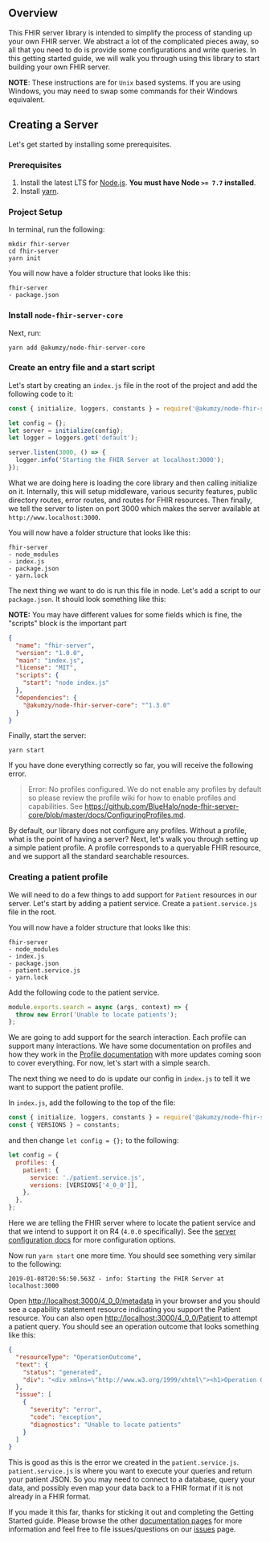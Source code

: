 ## Overview

This FHIR server library is intended to simplify the process of standing up your own FHIR server. We abstract a lot of the complicated pieces away, so all that you need to do is provide some configurations and write queries. In this getting started guide, we will walk you through using this library to start building your own FHIR server.

**NOTE**: These instructions are for `Unix` based systems. If you are using Windows, you may need to swap some commands for their Windows equivalent.

## Creating a Server

Let's get started by installing some prerequisites.

### Prerequisites

1. Install the latest LTS for [Node.js](https://nodejs.org/en/). **You must have Node `>= 7.7` installed**.
2. Install [yarn](https://yarnpkg.com/en/docs/install).

### Project Setup

In terminal, run the following:

```shell
mkdir fhir-server
cd fhir-server
yarn init
```

You will now have a folder structure that looks like this:

```shell
fhir-server
- package.json
```

### Install `node-fhir-server-core`

Next, run:

```shell
yarn add @akumzy/node-fhir-server-core
```

### Create an entry file and a start script

Let's start by creating an `index.js` file in the root of the project and add the following code to it:

```javascript
const { initialize, loggers, constants } = require('@akumzy/node-fhir-server-core');

let config = {};
let server = initialize(config);
let logger = loggers.get('default');

server.listen(3000, () => {
  logger.info('Starting the FHIR Server at localhost:3000');
});
```

What we are doing here is loading the core library and then calling initialize on it. Internally, this will setup middleware, various security features, public directory routes, error routes, and routes for FHIR resources. Then finally, we tell the server to listen on port 3000 which makes the server available at `http://www.localhost:3000`.

You will now have a folder structure that looks like this:

```shell
fhir-server
- node_modules
- index.js
- package.json
- yarn.lock
```

The next thing we want to do is run this file in node. Let's add a script to our `package.json`. It should look something like this:

**NOTE:** You may have different values for some fields which is fine, the "scripts" block is the important part

```json
{
  "name": "fhir-server",
  "version": "1.0.0",
  "main": "index.js",
  "license": "MIT",
  "scripts": {
    "start": "node index.js"
  },
  "dependencies": {
    "@akumzy/node-fhir-server-core": "^1.3.0"
  }
}
```

Finally, start the server:

```shell
yarn start
```

If you have done everything correctly so far, you will receive the following error.

> Error: No profiles configured. We do not enable any profiles by default so please review the profile wiki for how to enable profiles and capabilities. See https://github.com/BlueHalo/node-fhir-server-core/blob/master/docs/ConfiguringProfiles.md.

By default, our library does not configure any profiles. Without a profile, what is the point of having a server? Next, let's walk you through setting up a simple patient profile. A profile corresponds to a queryable FHIR resource, and we support all the standard searchable resources.

### Creating a patient profile

We will need to do a few things to add support for `Patient` resources in our server. Let's start by adding a patient service. Create a `patient.service.js` file in the root.

You will now have a folder structure that looks like this:

```shell
fhir-server
- node_modules
- index.js
- package.json
- patient.service.js
- yarn.lock
```

Add the following code to the patient service.

```javascript
module.exports.search = async (args, context) => {
  throw new Error('Unable to locate patients');
};
```

We are going to add support for the search interaction. Each profile can support many interactions. We have some documentation on profiles and how they work in the [Profile documentation](./ConfiguringProfiles.md) with more updates coming soon to cover everything. For now, let's start with a simple search.

The next thing we need to do is update our config in `index.js` to tell it we want to support the patient profile.

In `index.js`, add the following to the top of the file:

```javascript
const { initialize, loggers, constants } = require('@akumzy/node-fhir-server-core');
const { VERSIONS } = constants;
```

and then change `let config = {};` to the following:

```javascript
let config = {
  profiles: {
    patient: {
      service: './patient.service.js',
      versions: [VERSIONS['4_0_0']],
    },
  },
};
```

Here we are telling the FHIR server where to locate the patient service and that we intend to support it on R4 (`4.0.0` specifically). See the [server configuration docs](./ServerConfiguration.md) for more configuration options.

Now run `yarn start` one more time. You should see something very similar to the following:

```shell
2019-01-08T20:56:50.563Z - info: Starting the FHIR Server at localhost:3000
```

Open [http://localhost:3000/4_0_0/metadata](http://localhost:3000/4_0_0/metadata) in your browser and you should see a capability statement resource indicating you support the Patient resource. You can also open [http://localhost:3000/4_0_0/Patient](http://localhost:3000/4_0_0/Patient) to attempt a patient query. You should see an operation outcome that looks something like this:

```json
{
  "resourceType": "OperationOutcome",
  "text": {
    "status": "generated",
    "div": "<div xmlns=\"http://www.w3.org/1999/xhtml\"><h1>Operation Outcome</h1><table border=\"0\"><table border=\"0\"><tr><td style=\"font-weight: bold;\">error</td><td><pre>Unable to locate patients</pre></td></tr></table></div>"
  },
  "issue": [
    {
      "severity": "error",
      "code": "exception",
      "diagnostics": "Unable to locate patients"
    }
  ]
}
```

This is good as this is the error we created in the `patient.service.js`. `patient.service.js` is where you want to execute your queries and return your patient JSON. So you may need to connect to a database, query your data, and possibly even map your data back to a FHIR format if it is not already in a FHIR format.

If you made it this far, thanks for sticking it out and completing the Getting Started guide. Please browse the other [documentation pages](../docs) for more information and feel free to file issues/questions on our [issues](https://github.com/BlueHalo/node-fhir-server-core/issues) page.
